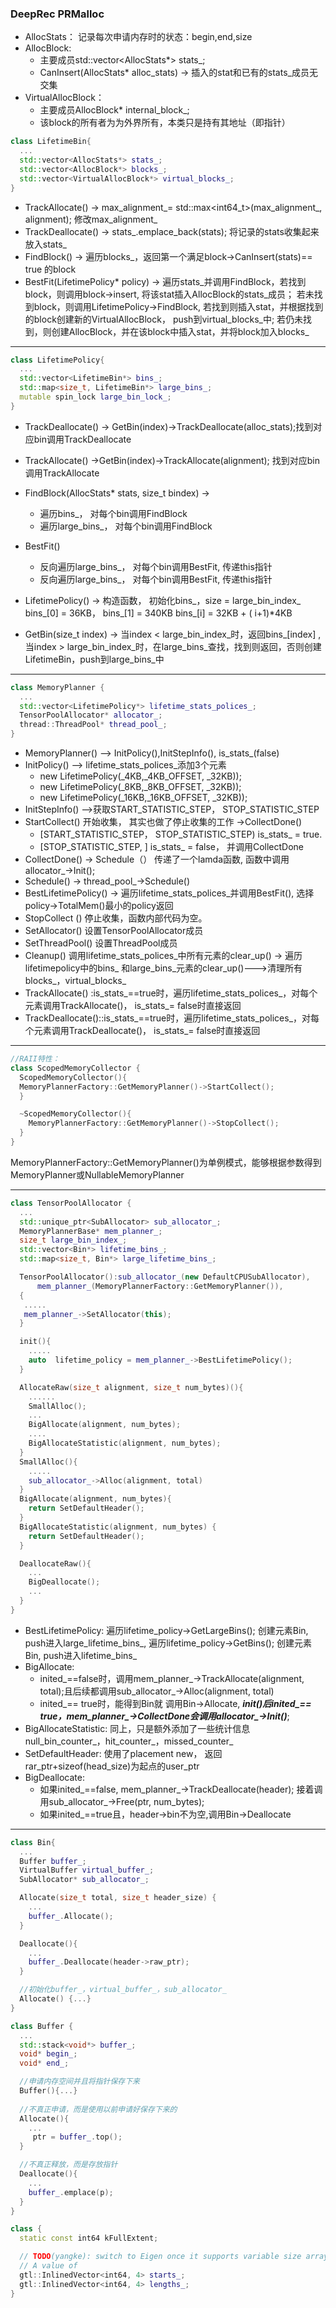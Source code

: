 ### **DeepRec PRMalloc**

- AllocStats： 记录每次申请内存时的状态：begin,end,size
- AllocBlock:  
  - 主要成员std::vector<AllocStats*> stats_;
  - CanInsert(AllocStats* alloc_stats) -> 插入的stat和已有的stats_成员无交集
- VirtualAllocBlock：
  - 主要成员AllocBlock* internal_block_;
  - 该block的所有者为为外界所有，本类只是持有其地址（即指针）

```C++
class LifetimeBin{
  ...
  std::vector<AllocStats*> stats_;
  std::vector<AllocBlock*> blocks_;
  std::vector<VirtualAllocBlock*> virtual_blocks_;  
}

```

- TrackAllocate() -> max_alignment_= std::max<int64_t>(max_alignment_, alignment); 修改max_alignment_ 
- TrackDeallocate() -> stats_.emplace_back(stats); 将记录的stats收集起来放入stats_
- FindBlock() -> 遍历blocks_，返回第一个满足block->CanInsert(stats)== true 的block
- BestFit(LifetimePolicy* policy)  -> 遍历stats_并调用FindBlock，若找到block，则调用block->insert, 将该stat插入AllocBlock的stats_成员； 若未找到block，则调用LifetimePolicy->FindBlock, 若找到则插入stat，并根据找到的block创建新的VirtualAllocBlock， push到virtual_blocks_中; 若仍未找到，则创建AllocBlock，并在该block中插入stat，并将block加入blocks_

- - -

```C++
class LifetimePolicy{
  ...
  std::vector<LifetimeBin*> bins_;
  std::map<size_t, LifetimeBin*> large_bins_;
  mutable spin_lock large_bin_lock_;  
}

```

- TrackDeallocate() -> GetBin(index)->TrackDeallocate(alloc_stats);找到对应bin调用TrackDeallocate
- TrackAllocate() ->GetBin(index)->TrackAllocate(alignment); 找到对应bin调用TrackAllocate
- FindBlock(AllocStats* stats, size_t bindex) ->
  - 遍历bins_， 对每个bin调用FindBlock
  - 遍历large_bins_，  对每个bin调用FindBlock

- BestFit()
  - 反向遍历large_bins_， 对每个bin调用BestFit, 传递this指针
  - 反向遍历large_bins_， 对每个bin调用BestFit, 传递this指针

- LifetimePolicy() -> 构造函数， 初始化bins_，size = large_bin_index_
                                bins_[0] = 36KB， bins_[1] = 340KB bins_[i] = 32KB + ( i+1)*4KB
- GetBin(size_t index) -> 当index < large_bin_index_时，返回bins_[index] ,当index > large_bin_index_时，在large_bins_查找，找到则返回，否则创建LifetimeBin，push到large_bins_中

- - -

```C++
class MemoryPlanner {
  ...
  std::vector<LifetimePolicy*> lifetime_stats_polices_;
  TensorPoolAllocator* allocator_;
  thread::ThreadPool* thread_pool_;
}

```

- MemoryPlanner()  --> InitPolicy(),InitStepInfo(), is_stats_(false)
- InitPolicy() --> lifetime_stats_polices_添加3个元素
  - new LifetimePolicy(_4KB,_4KB_OFFSET, _32KB));
  - new LifetimePolicy(_8KB,_8KB_OFFSET, _32KB));
  - new LifetimePolicy(_16KB,_16KB_OFFSET, _32KB));
- InitStepInfo() -->获取START_STATISTIC_STEP，  STOP_STATISTIC_STEP
- StartCollect() 开始收集， 其实也做了停止收集的工作 ->CollectDone()
  - [START_STATISTIC_STEP，  STOP_STATISTIC_STEP) is_stats_ = true.
  - [STOP_STATISTIC_STEP, ]  is_stats_ = false， 并调用CollectDone
- CollectDone() -> Schedule（） 传递了一个lamda函数, 函数中调用allocator_->Init();
- Schedule() -> thread_pool_->Schedule()
- BestLifetimePolicy() -> 遍历lifetime_stats_polices_并调用BestFit(), 选择policy->TotalMem()最小的policy返回
- StopCollect () 停止收集，函数内部代码为空。
- SetAllocator() 设置TensorPoolAllocator成员
- SetThreadPool() 设置ThreadPool成员
- Cleanup() 调用lifetime_stats_polices_中所有元素的clear_up() -> 遍历lifetimepolicy中的bins_  和large_bins_元素的clear_up()--->清理所有blocks_，virtual_blocks_
- TrackAllocate() :is_stats_==true时，遍历lifetime_stats_polices_，对每个元素调用TrackAllocate()， is_stats_= false时直接返回
- TrackDeallocate()::is_stats_==true时，遍历lifetime_stats_polices_，对每个元素调用TrackDeallocate()，  is_stats_= false时直接返回

- - -

```C++
//RAII特性：
class ScopedMemoryCollector {
  ScopedMemoryCollector(){
  MemoryPlannerFactory::GetMemoryPlanner()->StartCollect();
  }

  ~ScopedMemoryCollector(){
    MemoryPlannerFactory::GetMemoryPlanner()->StopCollect();
  }
}
```

MemoryPlannerFactory::GetMemoryPlanner()为单例模式，能够根据参数得到MemoryPlanner或NullableMemoryPlanner

- - -

```C++
class TensorPoolAllocator {
  ...
  std::unique_ptr<SubAllocator> sub_allocator_;
  MemoryPlannerBase* mem_planner_;
  size_t large_bin_index_;
  std::vector<Bin*> lifetime_bins_;
  std::map<size_t, Bin*> large_lifetime_bins_;

  TensorPoolAllocator():sub_allocator_(new DefaultCPUSubAllocator),
      mem_planner_(MemoryPlannerFactory::GetMemoryPlanner()),  
  {
   .....
   mem_planner_->SetAllocator(this);
  }

  init(){
    .....
    auto  lifetime_policy = mem_planner_->BestLifetimePolicy();
  }

  AllocateRaw(size_t alignment, size_t num_bytes)(){
    ......
    SmallAlloc();
    ...
    BigAllocate(alignment, num_bytes);
    ....
    BigAllocateStatistic(alignment, num_bytes);
  }
  SmallAlloc(){
    .....
    sub_allocator_->Alloc(alignment, total) 
  }
  BigAllocate(alignment, num_bytes){
    return SetDefaultHeader();
  }
  BigAllocateStatistic(alignment, num_bytes) {
    return SetDefaultHeader();
  }

  DeallocateRaw(){
    ...
    BigDeallocate();
    ...
  }
}


```

- BestLifetimePolicy: 遍历lifetime_policy->GetLargeBins(); 创建元素Bin, push进入large_lifetime_bins_, 遍历lifetime_policy->GetBins(); 创建元素Bin, push进入lifetime_bins_
- BigAllocate:
  - inited_==false时，调用mem_planner_->TrackAllocate(alignment, total);且后续都调用sub_allocator_->Alloc(alignment, total)
  - inited_== true时，能得到Bin就 调用Bin->Allocate, ***init()后inited_== true，mem_planner_->CollectDone会调用allocator_->Init()***;
- BigAllocateStatistic: 同上，只是额外添加了一些统计信息null_bin_counter_，hit_counter_，missed_counter_
- SetDefaultHeader: 使用了placement new， 返回rar_ptr+sizeof(head_size)为起点的user_ptr
- BigDeallocate:
  - 如果inited_==false, mem_planner_->TrackDeallocate(header); 接着调用sub_allocator_->Free(ptr, num_bytes);
  - 如果inited_==true且，header->bin不为空,调用Bin->Deallocate 

- - -

```C++
class Bin{
  ... 
  Buffer buffer_;
  VirtualBuffer virtual_buffer_;
  SubAllocator* sub_allocator_;

  Allocate(size_t total, size_t header_size) {
    ...
    buffer_.Allocate();
  }

  Deallocate(){
    ...
    buffer_.Deallocate(header->raw_ptr); 
  } 

  //初始化buffer_，virtual_buffer_，sub_allocator_
  Allocate() {...} 
}

class Buffer {
  ...
  std::stack<void*> buffer_;
  void* begin_;
  void* end_;

  //申请内存空间并且将指针保存下来
  Buffer(){...}
  
  //不真正申请，而是使用以前申请好保存下来的
  Allocate(){
    ...
     ptr = buffer_.top(); 
  }

  //不真正释放，而是存放指针
  Deallocate(){
    ...
    buffer_.emplace(p);
  }
}

```

```C++
class {
  static const int64 kFullExtent;

  // TODO(yangke): switch to Eigen once it supports variable size arrays.
  // A value of
  gtl::InlinedVector<int64, 4> starts_;
  gtl::InlinedVector<int64, 4> lengths_;
}
```
